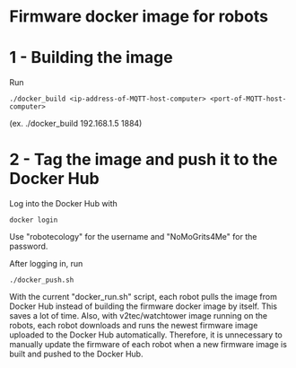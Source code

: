 # Firmware docker image for robots

# 1 - Building the image

Run
```
./docker_build <ip-address-of-MQTT-host-computer> <port-of-MQTT-host-computer>
```
(ex. ./docker_build 192.168.1.5 1884)

# 2 - Tag the image and push it to the Docker Hub
Log into the Docker Hub with
```
docker login
```
Use "robotecology" for the username and "NoMoGrits4Me" for the password.

After logging in, run
```
./docker_push.sh
```
With the current "docker_run.sh" script, each robot pulls the image from Docker Hub instead of building the firmware docker image by itself. This saves a lot of time. Also, with v2tec/watchtower image running on the robots, each robot downloads and runs the newest firmware image uploaded to the Docker Hub automatically. Therefore, it is unnecessary to manually update the firmware of each robot when a new firmware image is built and pushed to the Docker Hub.

